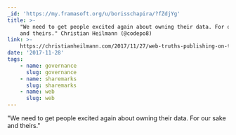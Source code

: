 ```yaml
---
_id: 'https://my.framasoft.org/u/borisschapira/?fZdjYg'
title: >-
    "We need to get people excited again about owning their data. For our sake
    and theirs." Christian Heilmann (@codepo8)
link: >-
    https://christianheilmann.com/2017/11/27/web-truths-publishing-on-the-web-using-web-standards-is-easy-and-amazing/
date: '2017-11-28'
tags:
    - name: governance
      slug: governance
    - name: sharemarks
      slug: sharemarks
    - name: web
      slug: web
---
```


<div class="markdown"><p>&quot;We need to get people excited again about owning their data. For our sake and theirs.&quot;
</p></div>
